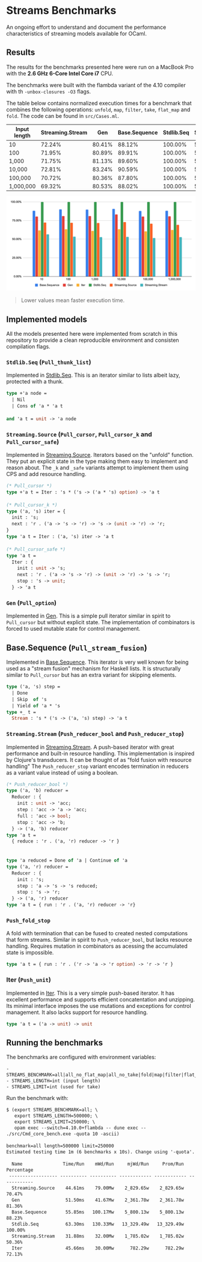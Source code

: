 # Streams Benchmarks

An ongoing effort to understand and document the performance characteristics of streaming models available for OCaml.


## Results

The results for the benchmarks presented here were run on a MacBook Pro with the **2.6 GHz 6-Core Intel Core i7** CPU.

The benchmarks were built with the flambda variant of the 4.10 compiler with th `-unbox-closures -O3` flags.

The table below contains normalized execution times for a benchmark that combines the following operations: `unfold`, `map`, `filter`, `take`, `flat_map` and `fold`. The code can be found in `src/Cases.ml`.

  
|Input length|Streaming.Stream| Gen    |Base.Sequence|Stdlib.Seq|Streaming.Stream| Iter   |
|------------|----------------|--------|-------------|----------|----------------|--------|
| 10         | 72.24%         | 80.41% | 88.12%      | 100.00%  | 56.57%         | 61.61% |
| 100        | 71.95%         | 80.89% | 89.91%      | 100.00%  | 53.43%         | 63.19% |
| 1,000      | 71.75%         | 81.13% | 89.60%      | 100.00%  | 52.88%         | 61.02% |
| 10,000     | 72.81%         | 83.24% | 90.59%      | 100.00%  | 52.96%         | 63.44% |
| 100,000    | 70.72%         | 80.36% | 87.80%      | 100.00%  | 51.51%         | 60.41% |
| 1,000,000  | 69.32%         | 80.53% | 88.02%      | 100.00%  | 52.63%         | 62.49% |

![image](./results/all-1591727671.png)

> Lower values mean faster execution time.


## Implemented models

All the models presented here were implemented from scratch in this repository
to provide a clean reproducible environment and consisten compilation flags.

### `Stdlib.Seq` (`Pull_thunk_list`)
Implemented in [Stdlib.Seq](https://github.com/ocaml/ocaml/blob/4.10/stdlib/seq.mli). This is an iterator similar to lists albeit lazy,
protected with a thunk.

```ocaml
type +'a node =
  | Nil
  | Cons of 'a * 'a t

and 'a t = unit -> 'a node
```

### `Streaming.Source` (`Pull_cursor`, `Pull_cursor_k` and `Pull_cursor_safe`)
Implemented in [Streaming.Source](https://github.com/odis-labs/streaming).
Iterators based on the "unfold" function. They put an explicit state in the
type making them easy to implement and reason about. The `_k` and `_safe`
variants attempt to implement them using CPS and add resource handling.

```ocaml
(* Pull_cursor *)
type +'a t = Iter : 's * ('s -> ('a * 's) option) -> 'a t

(* Pull_cursor_k *)
type ('a, 's) iter = {
  init : 's;
  next : 'r . ('a -> 's -> 'r) -> 's -> (unit -> 'r) -> 'r;
}
type 'a t = Iter : ('a, 's) iter -> 'a t

(* Pull_cursor_safe *)
type 'a t =
  Iter : {
    init : unit -> 's;
    next : 'r . ('a -> 's -> 'r) -> (unit -> 'r) -> 's -> 'r;
    stop : 's -> unit;
  } -> 'a t
```

### `Gen` (`Pull_option`)
Implemented in [Gen](https://github.com/c-cube/gen). This is a simple pull iterator similar in spirit to `Pull_cursor` but without explicit state. The implementation of combinators is forced to used mutable state for control management.

## Base.Sequence (`Pull_stream_fusion`)
Implemented in
[Base.Sequence](https://github.com/janestreet/base/blob/v0.14.0/src/sequence.mli).
This iterator is very well known for being used as a "stream fusion" mechanism
for Haskell lists. It is structurally similar to `Pull_cursor` but has an extra
variant for skipping elements.

```ocaml
type ('a, 's) step =
  | Done
  | Skip  of 's
  | Yield of 'a * 's
type +_ t =
  Stream : 's * ('s -> ('a, 's) step) -> 'a t
```

### `Streaming.Stream` (`Push_reducer_bool` and `Push_reducer_stop`)
Implemented in [Streaming.Stream](https://github.com/odis-labs/streaming). A
push-based iterator with great performance and built-in resource handling. This
implementation is inspired by Clojure's transducers. It can be thought of as
"fold fusion with resource handling" The `Push_reducer_stop` variant encodes
termination in reducers as a variant value instead of using a boolean.

```ocaml
(* Push_reducer_bool *)
type ('a, 'b) reducer =
  Reducer : {
    init : unit -> 'acc;
    step : 'acc -> 'a -> 'acc;
    full : 'acc -> bool;
    stop : 'acc -> 'b;
  } -> ('a, 'b) reducer
type 'a t =
  { reduce : 'r . ('a, 'r) reducer -> 'r }


type 'a reduced = Done of 'a | Continue of 'a
type ('a, 'r) reducer =
  Reducer : {
    init : 's;
    step : 'a -> 's -> 's reduced;
    stop : 's -> 'r;
  } -> ('a, 'r) reducer
type 'a t = { run : 'r . ('a, 'r) reducer -> 'r}
```

### `Push_fold_stop`
A fold with termination that can be fused to created nested computations that
form streams. Similar in spirit to `Push_reducer_bool`, but lacks resource
handling. Requires mutation in combinators as acessing the accumulated state is
impossible.

```ocaml
type 'a t = { run : 'r . ('r -> 'a -> 'r option) -> 'r -> 'r }
```


### Iter (`Push_unit`)
Implemented in [Iter](https://github.com/c-cube/iter). This is a very simple
push-based iterator. It has excellent performance and supports efficient
concatentation and unzipping. Its minimal interface imposes the use mutations
and exceptions for control management. It also lacks support for resource
handling.

```ocaml
type 'a t = ('a -> unit) -> unit
```

## Running the benchmarks

The benchmarks are configured with environment variables:

```
- STREAMS_BENCHMARK=all|all_no_flat_map|all_no_take|fold|map|filter|flat_map|take
- STREAMS_LENGTH=int (input length)
- STREAMS_LIMIT=int (used for take)
```

Run the benchmark with:

```
$ (export STREAMS_BENCHMARK=all; \
   export STREAMS_LENGTH=500000; \
   export STREAMS_LIMIT=250000; \
   opam exec --switch=4.10.0+flambda -- dune exec -- ./src/Cmd_core_bench.exe -quota 10 -ascii)

benchmark=all length=500000 limit=250000
Estimated testing time 1m (6 benchmarks x 10s). Change using '-quota'.

  Name               Time/Run    mWd/Run     mjWd/Run     Prom/Run   Percentage
 ------------------ ---------- ---------- ------------ ------------ ------------
  Streaming.Source    44.61ms    79.00Mw    2_829.65w    2_829.65w       70.47%
  Gen                 51.50ms    41.67Mw    2_361.78w    2_361.78w       81.36%
  Base.Sequence       55.85ms   100.17Mw    5_800.13w    5_800.13w       88.23%
  Stdlib.Seq          63.30ms   130.33Mw   13_329.49w   13_329.49w      100.00%
  Streaming.Stream    31.88ms    32.00Mw    1_785.02w    1_785.02w       50.36%
  Iter                45.66ms    30.00Mw      782.29w      782.29w       72.13%
```

